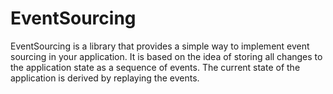 # EventSourcing

EventSourcing is a library that provides a simple way to implement event sourcing in your application. It is based on the idea of storing all changes to the application state as a sequence of events. The current state of the application is derived by replaying the events.